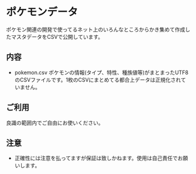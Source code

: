 # ポケモンデータ
ポケモン関連の開発で使ってるネット上のいろんなところからかき集めて作成したマスタデータをCSVで公開しています。

## 内容
 - pokemon.csv ポケモンの情報(タイプ、特性、種族値等)がまとまったUTF8のCSVファイルです。1枚のCSVにまとめてる都合上データは正規化されていません。
 
## ご利用
良識の範囲内でご自由にお使いください。


## 注意
  - 正確性には注意を払ってますが保証は致しかねます。使用は自己責任でお願いします。
